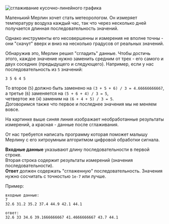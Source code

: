 <div class="text-center">
	<img alt="сглаживание кусочно-линейного графика" src="https://codeabbey.github.io/data/smooth_weather.png"/>
</div>

Маленький Мерлин хочет стать метеорологом. Он измеряет температуру воздуха каждый час, так что через несколько
дней получается длинная последовательность значений.

Однако инструменты его несовершенны и измерения не вполне точны - они "скачут" вверх и вниз на несколько градусов
от реальных значений.

Обнаружив это, Мерлин решил "сгладить" данные. Чтобы достичь этого, каждое значение нужно заменить средним от трех -
его самого и двух соседних (предыдущего и следующего). Например, если у нас последовательность из `5` значений:

    3 5 6 4 5

То второе (`5`) должно быть заменено на `(3 + 5 + 6) / 3 = 4.66666666667`,  
а третье (`6`) заменяется на `(5 + 6 + 4) / 3 = 5`,  
четвертое же (`4`) заменим на `(6 + 4 + 5) / 3 = 5`.  
Договоримся также что первое и последнее значения мы не меняем вовсе.

На картинке выше синяя линия изображает необработанные результаты измерений, а красная - данные после сглаживания.

От нас требуется написать программу которая поможет малышу Мерлину с его хитроумным алгоритмом цифровой обработки
сигнала.

**Входные данные** указывают длину последовательности в первой строке.  
Вторая строка содержит результаты измерений (значения последовательности).  
**Ответ** должен содержать "сглаженную" последовательность. Значения нужно сосчитать с точностью `1e-7` или лучше.

Пример:

    входные данные:
    7
    32.6 31.2 35.2 37.4 44.9 42.1 44.1
    
    ответ:
    32.6 33 34.6 39.1666666667 41.4666666667 43.7 44.1
